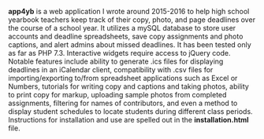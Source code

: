 **app4yb** is a web application I wrote around 2015-2016 to help high school yearbook teachers keep track of their copy, photo, and page deadlines over the course of a school year. It utilizes a mySQL database to store user accounts and deadline spreadsheets, save copy assignments and photo captions, and alert admins about missed deadlines. It has been tested only as far as PHP 7.3. Interactive widgets require access to jQuery code. Notable features include ability to generate .ics files for displaying deadlines in an iCalendar client, compatibility with .csv files for importing/exporting to/from spreadsheet applications such as Excel or Numbers, tutorials for writing copy and captions and taking photos, ability to print copy for markup, uploading sample photos from completed assignments, filtering for names of contributors, and even a method to display student schedules to locate students during different class periods. Instructions for installation and use are spelled out in the **installation.html** file.
